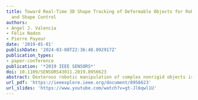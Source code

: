```yaml
---
title: Toward Real-Time 3D Shape Tracking of Deformable Objects for Robotic Manipulation
  and Shape Control
authors:
- Angel J. Valencia
- Félix Nadon
- Pierre Payeur
date: '2019-01-01'
publishDate: '2024-03-08T22:36:48.092917Z'
publication_types:
- paper-conference
publication: '*2019 IEEE SENSORS*'
doi: 10.1109/SENSORS43011.2019.8956623
abstract: Dexterous robotic manipulation of complex nonrigid objects is a requirement for automating many delicate tasks. This work explores various sensing and modeling strategies for tracking the 3D shape of objects during manipulation, allowing for more accurate and responsive planning and control of robotic manipulators. These approaches are evaluated in terms of their ability to correctly capture the behaviour of non-rigid objects as well as their computational complexity, which is strongly constrained by the need for real-time control on robotic platforms with limited computing power.
url_pdf: 'https://ieeexplore.ieee.org/document/8956623'
url_slides: 'https://www.youtube.com/watch?v=gt-Jl6qwl1U'
---
```

